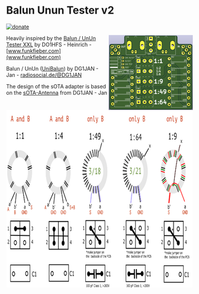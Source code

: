 # Balun Unun Tester v2
  
[![donate](https://img.shields.io/badge/donate-PayPal-blue.svg)](https://www.paypal.me/Sinclair81)

<!-- markdownlint-disable MD033 -->
<img src="https://github.com/Sinclair81/BalunUnunTester/blob/main/PCB-Front.png" align="right" alt="PCB_Front" height="202" width="227">
<!-- markdownlint-enable MD033 -->

Heavily inspired by the [Balun / UnUn Tester XXL](https://funkfieber.com/Balun-UnUn-Tester-V3-XXL.html) by DO1HFS - Heinrich - [www.funkfieber.com](www.funkfieber.com)  

Balun / UnUn ([UniBalun](https://github.com/DG1JAN/UniBalun)) by DG1JAN - Jan - [radiosocial.de/@DG1JAN](https://radiosocial.de/@DG1JAN)  

The design of the sOTA adapter is based on the [sOTA-Antenna](https://github.com/DG1JAN/xOTA-Antenna) from DG1JAN - Jan

<!-- markdownlint-disable MD033 -->
<img src="https://github.com/Sinclair81/BalunUnunTester/blob/main/variants.png" align="right" alt="UniBalun Variants" height="480" width="885">
<!-- markdownlint-enable MD033 -->
